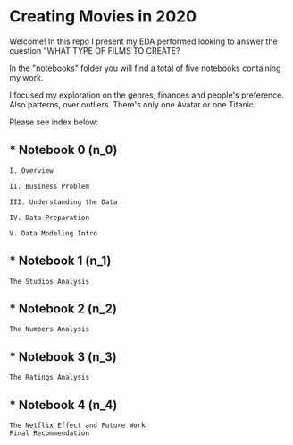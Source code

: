 # Creating Movies in 2020

Welcome! In this repo I present my EDA performed looking to answer the question "WHAT TYPE OF FILMS TO CREATE?

In the "notebooks" folder you will find a total of five notebooks containing my work. 

I focused my exploration on the genres, finances and people's preference. Also patterns, over outliers. There's only one Avatar or one Titanic. 


Please see index below:

## * Notebook 0 (n_0)

    I. Overview

    II. Business Problem

    III. Understanding the Data

    IV. Data Preparation

    V. Data Modeling Intro

## * Notebook 1 (n_1)

    The Studios Analysis

## * Notebook 2 (n_2)

    The Numbers Analysis

## * Notebook 3 (n_3)

    The Ratings Analysis

## * Notebook 4 (n_4)

    The Netflix Effect and Future Work
    Final Recommendation
